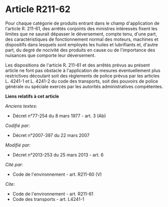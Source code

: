 # Article R211-62

Pour chaque catégorie de produits entrant dans le champ d'application de l'article R. 211-61, des arrêtés conjoints des
ministres intéressés fixent les limites que ne saurait dépasser le déversement, compte tenu, d'une part, des caractéristiques
de fonctionnement normal des moteurs, machines et dispositifs dans lesquels sont employés les huiles et lubrifiants et,
d'autre part, du degré de nocivité des produits en cause ou de l'importance des nuisances que comporte leur déversement. 

Les dispositions de l'article R. 211-61 et des arrêtés prévus au présent article ne font pas obstacle à l'application de
mesures éventuellement plus restrictives découlant soit des règlements de police prévus par les articles L. 4241-1 et L.
4241-2 du code des transports, soit des pouvoirs de police générale ou spéciale exercés par les autorités administratives
compétentes.

**Liens relatifs à cet article**

_Anciens textes_:

  - Décret n°77-254 du 8 mars 1977 - art. 3 (Ab)

_Codifié par_:

  - Décret n°2007-397 du 22 mars 2007

_Modifié par_:

  - Décret n°2013-253 du 25 mars 2013 - art. 6

_Cité par_:

  - Code de l'environnement - art. R211-60 (V)

_Cite_:

  - Code de l'environnement - art. R211-61
  - Code des transports - art. L4241-1
